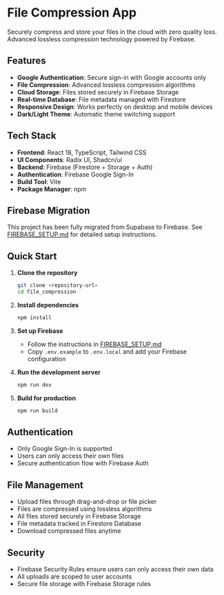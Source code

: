 # File Compression App

Securely compress and store your files in the cloud with zero quality loss. Advanced lossless compression technology powered by Firebase.

## Features

- **Google Authentication**: Secure sign-in with Google accounts only
- **File Compression**: Advanced lossless compression algorithms
- **Cloud Storage**: Files stored securely in Firebase Storage
- **Real-time Database**: File metadata managed with Firestore
- **Responsive Design**: Works perfectly on desktop and mobile devices
- **Dark/Light Theme**: Automatic theme switching support

## Tech Stack

- **Frontend**: React 18, TypeScript, Tailwind CSS
- **UI Components**: Radix UI, Shadcn/ui
- **Backend**: Firebase (Firestore + Storage + Auth)
- **Authentication**: Firebase Google Sign-In
- **Build Tool**: Vite
- **Package Manager**: npm

## Firebase Migration

This project has been fully migrated from Supabase to Firebase. See [FIREBASE_SETUP.md](./FIREBASE_SETUP.md) for detailed setup instructions.

## Quick Start

1. **Clone the repository**
   ```bash
   git clone <repository-url>
   cd file_compression
   ```

2. **Install dependencies**
   ```bash
   npm install
   ```

3. **Set up Firebase**
   - Follow the instructions in [FIREBASE_SETUP.md](./FIREBASE_SETUP.md)
   - Copy `.env.example` to `.env.local` and add your Firebase configuration

4. **Run the development server**
   ```bash
   npm run dev
   ```

5. **Build for production**
   ```bash
   npm run build
   ```

## Authentication

- Only Google Sign-In is supported
- Users can only access their own files
- Secure authentication flow with Firebase Auth

## File Management

- Upload files through drag-and-drop or file picker
- Files are compressed using lossless algorithms
- All files stored securely in Firebase Storage
- File metadata tracked in Firestore Database
- Download compressed files anytime

## Security

- Firebase Security Rules ensure users can only access their own data
- All uploads are scoped to user accounts
- Secure file storage with Firebase Storage rules
